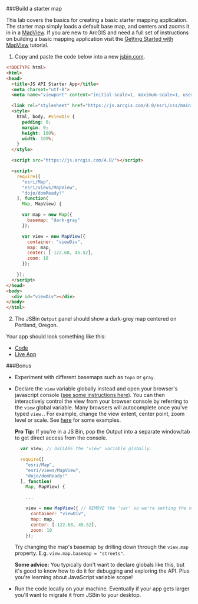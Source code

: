 ###Build a starter map

This lab covers the basics for creating a basic starter mapping application.
The starter map simply loads a default base map, and centers and zooms it in in a [MapView](https://developers.arcgis.com/javascript/latest/api-reference/esri-views-MapView.html).
If you are new to ArcGIS and need a full set of instructions on building a basic mapping application
visit the [Getting Started with MapView](https://developers.arcgis.com/javascript/latest/sample-code/get-started-mapview/index.html) tutorial.

1. Copy and paste the code below into a new [jsbin.com](http://jsbin.com).

  ```html
  <!DOCTYPE html>
  <html>
  <head>
    <title>JS API Starter App</title>
    <meta charset="utf-8">
    <meta name="viewport" content="initial-scale=1, maximum-scale=1, user-scalable=no">

    <link rel="stylesheet" href="https://js.arcgis.com/4.0/esri/css/main.css">
    <style>
      html, body, #viewDiv {
        padding: 0;
        margin: 0;
        height: 100%;
        width: 100%;
      }
    </style>

    <script src="https://js.arcgis.com/4.0/"></script>

    <script>
      require([
        "esri/Map",
        "esri/views/MapView",
        "dojo/domReady!"
      ], function(
        Map, MapView) {

        var map = new Map({
          basemap: "dark-gray"
        });

        var view = new MapView({
          container: "viewDiv",
          map: map,
          center: [-122.68, 45.52],
          zoom: 10
        });

      });
    </script>
  </head>
  <body>
    <div id="viewDiv"></div>
  </body>
  </html>
  ```

2. The JSBin `Output` panel should show a dark-grey map centered on Portland, Oregon.

Your app should look something like this:

 * [Code](index.html)
 * [Live App](https://esri.github.io/geodev-hackerlabs/develop/jsapi/create_starter_map/index.html)

###Bonus

* Experiment with different basemaps such as `topo` or `gray`.
* Declare the `view` variable globally instead and open your browser's javascript console ([see some instructions here](https://www.wickedlysmart.com/hfjsconsole/)). You can then interactively control the view from your browser console by referring to the `view` global variable. Many browsers will autocomplete once you've typed `view.`. For example, change the view extent, center point, zoom level or scale. See [here](https://developers.arcgis.com/javascript/latest/api-reference/esri-views-MapView.html) for some examples.

  **Pro Tip:** If you're in a JS Bin, pop the Output into a separate window/tab to get direct access from the console.
  ``` javascript
    var view; // DECLARE the 'view' variable globally.

    require([
      "esri/Map",
      "esri/views/MapView",
      "dojo/domReady!"
    ], function(
      Map, MapView) {

      ...

      view = new MapView({ // REMOVE the 'var' so we're setting the new global 'view' variable.
        container: "viewDiv",
        map: map,
        center: [-122.68, 45.52],
        zoom: 10
      });
  ```
  Try changing the map's basemap by drilling down through the `view.map` property. E.g. `view.map.basemap = "streets"`.

  **Some advice:** You typically don't want to declare globals like this, but it's good to know how to do it for debugging and exploring the API. Plus you're learning about JavaScript variable scope!
* Run the code locally on your machine. Eventually if your app gets larger you'll want to migrate it from JSBin to your desktop.
